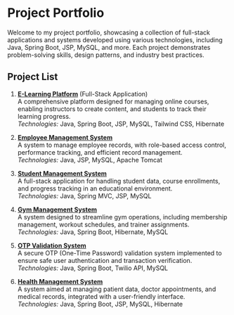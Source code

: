 # Project Portfolio

Welcome to my project portfolio, showcasing a collection of full-stack applications and systems developed using various technologies, including Java, Spring Boot, JSP, MySQL, and more. Each project demonstrates problem-solving skills, design patterns, and industry best practices.

## Project List

1. **[E-Learning Platform](https://github.com/ompatil-03/E-Learning)** (Full-Stack Application)  
   A comprehensive platform designed for managing online courses, enabling instructors to create content, and students to track their learning progress.  
   *Technologies:* Java, Spring Boot, JSP, MySQL, Tailwind CSS, Hibernate

2. **[Employee Management System](https://github.com/ompatil-03/Employee-Management-System)**  
   A system to manage employee records, with role-based access control, performance tracking, and efficient record management.  
   *Technologies:* Java, JSP, MySQL, Apache Tomcat

3. **[Student Management System](https://github.com/ompatil-03/Student-Management-System)**  
   A full-stack application for handling student data, course enrollments, and progress tracking in an educational environment.  
   *Technologies:* Java, Spring MVC, JSP, MySQL

4. **[Gym Management System](https://github.com/ompatil-03/Gym-Management-System)**  
   A system designed to streamline gym operations, including membership management, workout schedules, and trainer assignments.  
   *Technologies:* Java, Spring Boot, Hibernate, MySQL

5. **[OTP Validation System](https://github.com/ompatil-03/Email-OTP-Verification-Using-JAVA)**  
   A secure OTP (One-Time Password) validation system implemented to ensure safe user authentication and transaction verification.  
   *Technologies:* Java, Spring Boot, Twilio API, MySQL

6. **[Health Management System](https://github.com/ompatil-03/HelthManagementSystem)**  
   A system aimed at managing patient data, doctor appointments, and medical records, integrated with a user-friendly interface.  
   *Technologies:* Java, Spring Boot, JSP, MySQL, Hibernate
